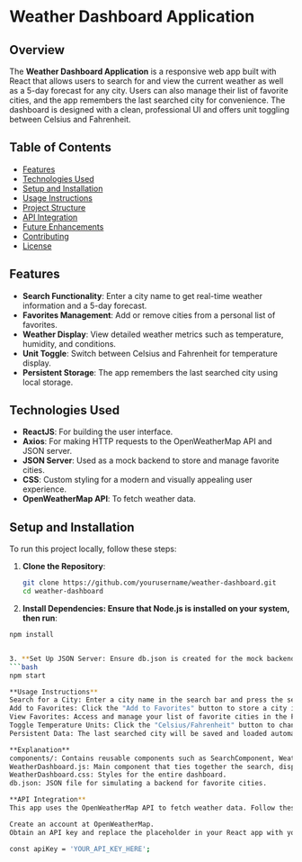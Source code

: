 # Weather Dashboard Application

## Overview
The **Weather Dashboard Application** is a responsive web app built with React that allows users to search for and view the current weather as well as a 5-day forecast for any city. Users can also manage their list of favorite cities, and the app remembers the last searched city for convenience. The dashboard is designed with a clean, professional UI and offers unit toggling between Celsius and Fahrenheit.

## Table of Contents
- [Features](#features)
- [Technologies Used](#technologies-used)
- [Setup and Installation](#setup-and-installation)
- [Usage Instructions](#usage-instructions)
- [Project Structure](#project-structure)
- [API Integration](#api-integration)
- [Future Enhancements](#future-enhancements)
- [Contributing](#contributing)
- [License](#license)

## Features
- **Search Functionality**: Enter a city name to get real-time weather information and a 5-day forecast.
- **Favorites Management**: Add or remove cities from a personal list of favorites.
- **Weather Display**: View detailed weather metrics such as temperature, humidity, and conditions.
- **Unit Toggle**: Switch between Celsius and Fahrenheit for temperature display.
- **Persistent Storage**: The app remembers the last searched city using local storage.

## Technologies Used
- **ReactJS**: For building the user interface.
- **Axios**: For making HTTP requests to the OpenWeatherMap API and JSON server.
- **JSON Server**: Used as a mock backend to store and manage favorite cities.
- **CSS**: Custom styling for a modern and visually appealing user experience.
- **OpenWeatherMap API**: To fetch weather data.

## Setup and Installation
To run this project locally, follow these steps:

1. **Clone the Repository**:
   ```bash
   git clone https://github.com/yourusername/weather-dashboard.git
   cd weather-dashboard
   
2. **Install Dependencies: Ensure that Node.js is installed on your system, then run**:
```bash
npm install


3. **Set Up JSON Server: Ensure db.json is created for the mock backend. Start the JSON server with**:
```bash
npm start

**Usage Instructions**
Search for a City: Enter a city name in the search bar and press the search button to view the current weather and a 5-day forecast.
Add to Favorites: Click the "Add to Favorites" button to store a city in the favorites list.
View Favorites: Access and manage your list of favorite cities in the Favorites section.
Toggle Temperature Units: Click the "Celsius/Fahrenheit" button to change the temperature display unit.
Persistent Data: The last searched city will be saved and loaded automatically on your next visit.

**Explanation**
components/: Contains reusable components such as SearchComponent, WeatherDisplay, and FavoriteComponent.
WeatherDashboard.js: Main component that ties together the search, display, and favorite functionalities.
WeatherDashboard.css: Styles for the entire dashboard.
db.json: JSON file for simulating a backend for favorite cities.

**API Integration**
This app uses the OpenWeatherMap API to fetch weather data. Follow these steps to obtain an API key:

Create an account at OpenWeatherMap.
Obtain an API key and replace the placeholder in your React app with your key.

const apiKey = 'YOUR_API_KEY_HERE';
